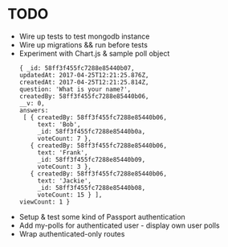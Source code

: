 # TODO

- Wire up tests to test mongodb instance
- Wire up migrations && run before tests
- Experiment with Chart.js & sample poll object
  ```
  { _id: 58ff3f455fc7288e85440b07,
  updatedAt: 2017-04-25T12:21:25.876Z,
  createdAt: 2017-04-25T12:21:25.814Z,
  question: 'What is your name?',
  createdBy: 58ff3f455fc7288e85440b06,
  __v: 0,
  answers:
   [ { createdBy: 58ff3f455fc7288e85440b06,
       text: 'Bob',
       _id: 58ff3f455fc7288e85440b0a,
       voteCount: 7 },
     { createdBy: 58ff3f455fc7288e85440b06,
       text: 'Frank',
       _id: 58ff3f455fc7288e85440b09,
       voteCount: 3 },
     { createdBy: 58ff3f455fc7288e85440b06,
       text: 'Jackie',
       _id: 58ff3f455fc7288e85440b08,
       voteCount: 15 } ],
  viewCount: 1 }
  ```
- Setup & test some kind of Passport authentication
- Add my-polls for authenticated user - display own user polls
- Wrap authenticated-only routes
